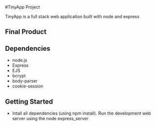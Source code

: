 #TinyApp Project

TinyApp is a full stack web application built with node and express

## Final Product



## Dependencies

- node.js
- Express
- EJS
- bcrypt
- body-parser
- cookie-session

## Getting Started

- Intall all dependencies (using npm install).
Run the development web server using the node express_server
